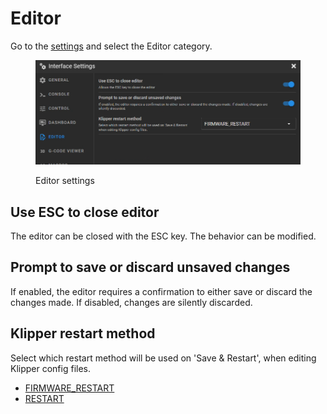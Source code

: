 # Editor

Go to the [settings](./) and select the Editor category.

<figure><img src="../../.gitbook/assets/image (2).png" alt=""><figcaption><p>Editor settings</p></figcaption></figure>

## Use ESC to close editor

The editor can be closed with the ESC key. The behavior can be modified.

## Prompt to save or discard unsaved changes

If enabled, the editor requires a confirmation to either save or discard the changes made. If disabled, changes are silently discarded.

## Klipper restart method

Select which restart method will be used on 'Save & Restart', when editing Klipper config files.

* [FIRMWARE\_RESTART](https://www.klipper3d.org/G-Codes.html#firmware\_restart)
* [RESTART](https://www.klipper3d.org/G-Codes.html#restart)
